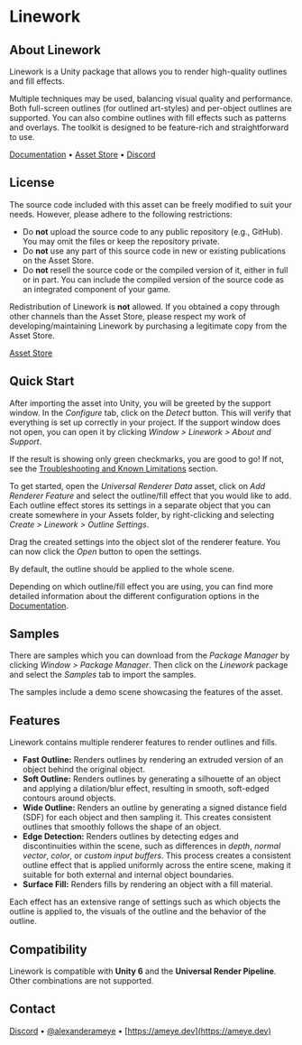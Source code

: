 # Linework

## About Linework

Linework is a Unity package that allows you to render high-quality outlines and fill effects.

Multiple techniques may be used, balancing visual quality and performance. Both full-screen outlines (for outlined art-styles) and per-object outlines are supported. You can also combine outlines with fill effects such as patterns and overlays. The toolkit is designed to be feature-rich and straightforward to use.

[Documentation](https://linework.ameye.dev) • [Asset Store](https://assetstore.unity.com/packages/vfx/shaders/linework-294140) • [Discord](https://discord.gg/cFfQGzQdPn)

## License

The source code included with this asset can be freely modified to suit your needs. However, please adhere to the following restrictions:

- Do **not** upload the source code to any public repository (e.g., GitHub). You may omit the files or keep the repository private.
- Do **not** use any part of this source code in new or existing publications on the Asset Store.
- Do **not** resell the source code or the compiled version of it, either in full or in part. You can include the compiled version of the source code as an integrated component of your game.

Redistribution of Linework is **not** allowed. If you obtained a copy through other channels than the Asset Store, please respect my work of developing/maintaining Linework by purchasing a legitimate copy from the Asset Store.

[Asset Store](https://assetstore.unity.com/packages/vfx/shaders/linework-294140)

## Quick Start

After importing the asset into Unity, you will be greeted by the support window. In the *Configure* tab, click on the *Detect* button. This will verify that everything is set up correctly in your project. If the support window does not open, you can open it by clicking *Window > Linework > About and Support*.

If the result is showing only green checkmarks, you are good to go! If not, see the [Troubleshooting and Known Limitations](https://linework.ameye.dev/support/troubleshooting-and-known-limitations) section.

To get started, open the *Universal Renderer Data* asset, click on *Add Renderer Feature* and select the outline/fill effect that you would like to add. Each outline effect stores its settings in a separate object that you can create somewhere in your Assets folder, by right-clicking and selecting *Create > Linework > Outline Settings*. 

Drag the created settings into the object slot of the renderer feature. You can now click the *Open* button to open the settings.

By default, the outline should be applied to the whole scene.

Depending on which outline/fill effect you are using, you can find more detailed information about the different configuration options in the [Documentation](https://linework.ameye.dev).

## Samples

There are samples which you can download from the *Package Manager* by clicking *Window > Package Manager*. Then click on the *Linework* package and select the *Samples* tab to import the samples.

The samples include a demo scene showcasing the features of the asset.

## Features

Linework contains multiple renderer features to render outlines and fills.

- **Fast Outline:** Renders outlines by rendering an extruded version of an object behind the original object.
- **Soft Outline:** Renders outlines by generating a silhouette of an object and applying a dilation/blur effect, resulting in smooth, soft-edged contours around objects.
- **Wide Outline:** Renders an outline by generating a signed distance field (SDF) for each object and then sampling it. This creates consistent outlines that smoothly follows the shape of an object.
- **Edge Detection:** Renders outlines by detecting edges and discontinuities within the scene, such as differences in *depth*, *normal vector*, *color*, or *custom input buffers*. This process creates a consistent outline effect that is applied uniformly across the entire scene, making it suitable for both external and internal object boundaries.
- **Surface Fill:** Renders fills by rendering an object with a fill material.

Each effect has an extensive range of settings such as which objects the outline is applied to, the visuals of the outline and the behavior of the outline.

## Compatibility

Linework is compatible with **Unity 6** and the **Universal Render Pipeline**. Other combinations are not supported.

## Contact

[Discord](https://discord.gg/cFfQGzQdPn) • [@alexanderameye](https://twitter.com/alexanderameye) • [https://ameye.dev](https://ameye.dev)
